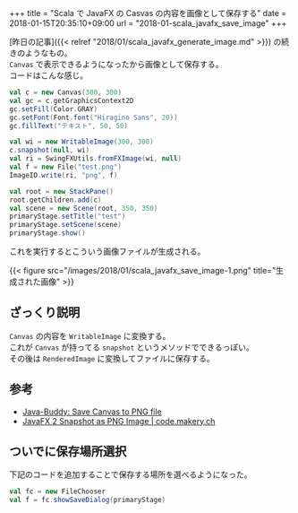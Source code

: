 +++
title = "Scala で JavaFX の Casvas の内容を画像として保存する"
date = 2018-01-15T20:35:10+09:00
url = "2018-01-scala_javafx_save_image"
+++

[昨日の記事]({{< relref "2018/01/scala_javafx_generate_image.md" >}}) の続きのようなもの。  
`Canvas` で表示できるようになったから画像として保存する。  
コードはこんな感じ。

```scala
val c = new Canvas(300, 300)
val gc = c.getGraphicsContext2D
gc.setFill(Color.GRAY)
gc.setFont(Font.font("Hiragino Sans", 20))
gc.fillText("テキスト", 50, 50)

val wi = new WritableImage(300, 300)
c.snapshot(null, wi)
val ri = SwingFXUtils.fromFXImage(wi, null)
val f = new File("test.png")
ImageIO.write(ri, "png", f)

val root = new StackPane()
root.getChildren.add(c)
val scene = new Scene(root, 350, 350)
primaryStage.setTitle("test")
primaryStage.setScene(scene)
primaryStage.show()
```

これを実行するとこういう画像ファイルが生成される。

{{< figure src="/images/2018/01/scala_javafx_save_image-1.png" title="生成された画像" >}}

## ざっくり説明

`Canvas` の内容を `WritableImage` に変換する。  
これが `Canvas` が持ってる `snapshot` というメソッドでできるっぽい。  
その後は `RenderedImage` に変換してファイルに保存する。

## 参考

- [Java-Buddy: Save Canvas to PNG file](http://java-buddy.blogspot.jp/2013/04/save-canvas-to-png-file.html)
- [JavaFX 2 Snapshot as PNG Image | code.makery.ch](http://code.makery.ch/blog/javafx-2-snapshot-as-png-image/)

## ついでに保存場所選択

下記のコードを追加することで保存する場所を選べるようになった。

```scala
val fc = new FileChooser
val f = fc.showSaveDialog(primaryStage)
```
